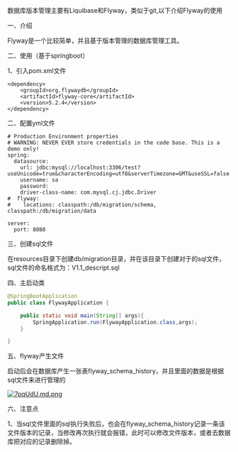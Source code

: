 数据库版本管理主要有Liquibase和Flyway，类似于git,以下介绍Flyway的使用

一、介绍

Flyway是一个比较简单，并且基于版本管理的数据库管理工具。

二、使用（基于springboot）

1、引入pom.xml文件

```
<dependency>
    <groupId>org.flywaydb</groupId>
    <artifactId>flyway-core</artifactId>
    <version>5.2.4</version>
</dependency>
```

二、配置yml文件

```
# Production Environment properties
# WARNING: NEVER EVER store credentials in the code base. This is a demo only!
spring:
  datasource:
    url: jdbc:mysql://localhost:3306/test?useUnicode=true&characterEncoding=utf8&serverTimezone=GMT&useSSL=false
    username: sa
    password:
    driver-class-name: com.mysql.cj.jdbc.Driver
#  flyway:
#    locations: classpath:/db/migration/schema, classpath:/db/migration/data

server:
  port: 8080
```

三、创建sql文件

在resources目录下创建db/migration目录，并在该目录下创建对于的sql文件，sql文件的命名格式为：V1.1_descript.sql

四、主启动类

```java
@SpringBootApplication
public class FlywayApplication {

    public static void main(String[] args){
        SpringApplication.run(FlywayApplication.class,args);
    }

}
```

五、flyway产生文件

启动后会在数据库产生一张表flyway_schema_history，并且里面的数据是根据sql文件来进行管理的

[![7pqUdU.md.png](https://s4.ax1x.com/2022/01/07/7pqUdU.md.png)](https://imgtu.com/i/7pqUdU)

六、注意点

1、当sql文件里面的sql执行失败后，也会在flyway_schema_history记录一条该文件版本的记录，当修改再次执行就会报错，此时可以修改文件版本，或者去数据库把对应的记录删除掉。